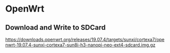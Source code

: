 # OpenWrt

## Download and Write to SDCard

<https://downloads.openwrt.org/releases/19.07.4/targets/sunxi/cortexa7/openwrt-19.07.4-sunxi-cortexa7-sun8i-h3-nanopi-neo-ext4-sdcard.img.gz>
